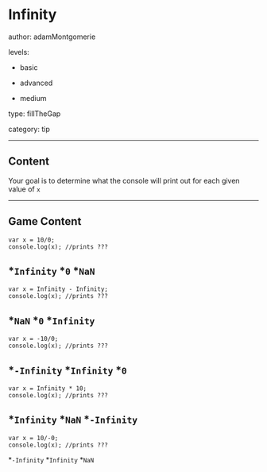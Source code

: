 # Infinity
author: adamMontgomerie

levels:

  - basic

  - advanced

  - medium

type: fillTheGap

category: tip

---
## Content

Your goal is to determine what the console will print out for each given value of `x`

---
## Game Content

```
var x = 10/0;
console.log(x); //prints ???
```
*`Infinity`
*`0`
*`NaN`
---
```
var x = Infinity - Infinity;
console.log(x); //prints ???
```
*`NaN`
*`0`
*`Infinity`
---
```
var x = -10/0;
console.log(x); //prints ???
```
*`-Infinity`
*`Infinity`
*`0`
---
```
var x = Infinity * 10;
console.log(x); //prints ???
```
*`Infinity`
*`NaN`
*`-Infinity`
---
```
var x = 10/-0;
console.log(x); //prints ???
```
*`-Infinity`
*`Infinity`
*`NaN`